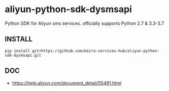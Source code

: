 # aliyun-python-sdk-dysmsapi
Python SDK for Aliyun sms services. officially supports Python 2.7 & 3.3-3.7


## INSTALL
```
pip install git+https://github.com/micro-services-hub/aliyun-python-sdk-dysmsapi.git
```


## DOC
  + https://help.aliyun.com/document_detail/55491.html
